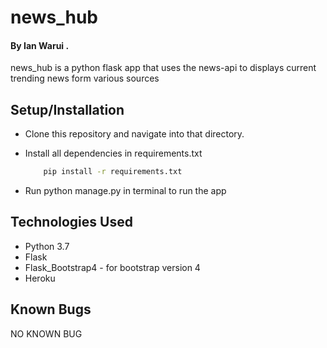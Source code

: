 # news_hub

#### By Ian Warui .
news_hub is a python flask app that uses the news-api to displays current trending news form various sources

## Setup/Installation
* Clone this repository and navigate into that directory.
* Install all dependencies in requirements.txt

    ```bash
        pip install -r requirements.txt
    ```
* Run python manage.py in terminal to run the app

## Technologies Used
+ Python 3.7
+ Flask
+ Flask_Bootstrap4 - for bootstrap version 4
+ Heroku 

## Known Bugs
  NO KNOWN BUG
